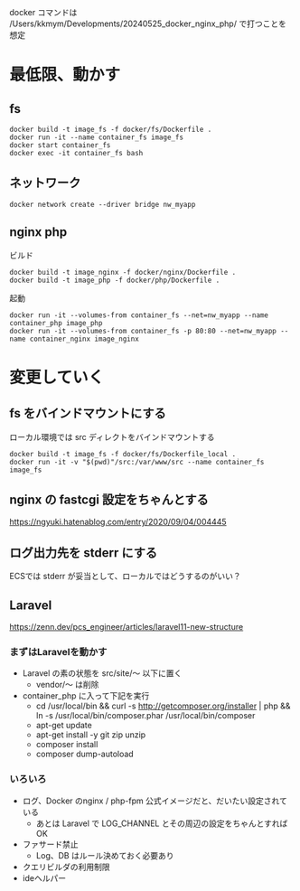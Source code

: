 docker コマンドは
/Users/kkmym/Developments/20240525_docker_nginx_php/
で打つことを想定

# 最低限、動かす

## fs
```
docker build -t image_fs -f docker/fs/Dockerfile .
docker run -it --name container_fs image_fs
docker start container_fs
docker exec -it container_fs bash
```
## ネットワーク
```
docker network create --driver bridge nw_myapp
```
## nginx php
ビルド  
```
docker build -t image_nginx -f docker/nginx/Dockerfile .
docker build -t image_php -f docker/php/Dockerfile .
```
起動  
```
docker run -it --volumes-from container_fs --net=nw_myapp --name container_php image_php
docker run -it --volumes-from container_fs -p 80:80 --net=nw_myapp --name container_nginx image_nginx
```
# 変更していく
## fs をバインドマウントにする
ローカル環境では src ディレクトをバインドマウントする
```
docker build -t image_fs -f docker/fs/Dockerfile_local .
docker run -it -v "$(pwd)"/src:/var/www/src --name container_fs image_fs
```
## nginx の fastcgi 設定をちゃんとする
https://ngyuki.hatenablog.com/entry/2020/09/04/004445

## ログ出力先を stderr にする
ECSでは stderr が妥当として、ローカルではどうするのがいい？  

## Laravel
https://zenn.dev/pcs_engineer/articles/laravel11-new-structure
### まずはLaravelを動かす
- Laravel の素の状態を src/site/〜 以下に置く
    - vendor/〜 は削除
- container_php に入って下記を実行
    - cd /usr/local/bin && curl -s http://getcomposer.org/installer | php && ln -s /usr/local/bin/composer.phar /usr/local/bin/composer
    - apt-get update
    - apt-get install -y git zip unzip
    - composer install
    - composer dump-autoload

### いろいろ
- ログ、Docker のnginx / php-fpm 公式イメージだと、だいたい設定されている
    - あとは Laravel で LOG_CHANNEL とその周辺の設定をちゃんとすればOK
- ファサード禁止
    - Log、DB はルール決めておく必要あり
- クエリビルダの利用制限
- ideヘルパー
